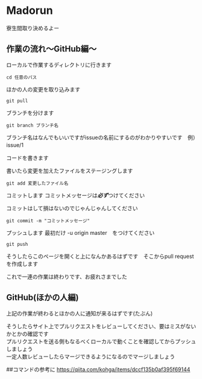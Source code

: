 # Madorun  
寮生間取り決めるよー  

## 作業の流れ～GitHub編～
 
ローカルで作業するディレクトリに行きます

```
cd 任意のパス
```    

ほかの人の変更を取り込みます
```
git pull
```

ブランチを分けます
```
git branch ブランチ名
```
ブランチ名はなんでもいいですがissueの名前にするのがわかりやすいです　例）issue/1　

コードを書きます　　

書いたら変更を加えたファイルをステージングします

```
git add 変更したファイル名
```
コミットします コミットメッセージは***必ず***つけてください　　

コミットはして損はないのでじゃんじゃんしてください
```
git commit -m "コミットメッセージ"
```   

プッシュします 最初だけ -u origin master　をつけてください
```
git push
```

そうしたらこのページを開くと上になんかあるはずです　そこからpull requestを作成します  

これで一連の作業は終わりです、お疲れさまでした

## GitHub(ほかの人編)  
上記の作業が終わるとほかの人に通知が来るはずです(たぶん)  

そうしたらサイト上でプルリクエストをレビューしてください、要はミスがないかとかの確認です  
プルリクエストを送る側もなるべくローカルで動くことを確認してからプッシュしましょう  
一定人数レビューしたらマージできるようになるのでマージしましょう

##コマンドの参考に
https://qiita.com/kohga/items/dccf135b0af395f69144
